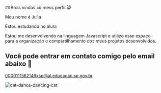##Boas vindas ao meus perfil!😸

Meu nome é Julia 

Estou estudando no alura

Estou me desenvolvendo na linguagem Javascript e utilizo esse espaço para a organização e compartilhamento dos meus projetos desenvolvidos.
## Você pode entrar em contato comigo pelo email abaixo 💙
0000111562149xsp@al.educacao.sp.gov.br

![cat-dance-dancing-cat](https://github.com/user-attachments/assets/0212af38-af35-4f1d-ae06-42da5423cafb)
